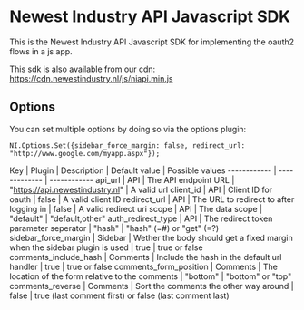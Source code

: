 # Newest Industry API Javascript SDK

This is the Newest Industry API Javascript SDK for implementing the oauth2 flows in a js app.

This sdk is also available from our cdn: https://cdn.newestindustry.nl/js/niapi.min.js

## Options
You can set multiple options by doing so via the options plugin:

    NI.Options.Set({sidebar_force_margin: false, redirect_url: "http://www.google.com/myapp.aspx"});


Key | Plugin | Description | Default value | Possible values
------------ | ------------- | ------------
api_url | API | The API endpoint URL  | "https://api.newestindustry.nl" | A valid url
client_id | API |  Client ID for oauth | false | A valid client ID
redirect_url | API | The URL to redirect to after logging in | false | A valid redirect uri
scope | API | The data scope | "default" | "default,other"
auth_redirect_type | API | The redirect token parameter seperator | "hash" | "hash" (=#) or "get" (=?)
sidebar_force_margin | Sidebar | Wether the body should get a fixed margin when the sidebar plugin is used | true | true or false
comments_include_hash | Comments | Include the hash in the default url handler | true | true or false
comments_form_position | Comments | The location of the form relative to the comments | "bottom" | "bottom" or "top"
comments_reverse | Comments | Sort the comments the other way around | false | true (last comment first) or false (last comment last)